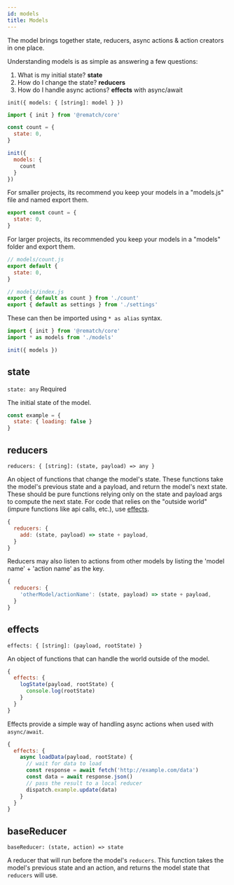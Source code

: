 ```yaml
---
id: models
title: Models
---
```


The model brings together state, reducers, async actions & action creators in one place.

Understanding models is as simple as answering a few questions:

1. What is my initial state? **state**
2. How do I change the state? **reducers**
3. How do I handle async actions? **effects** with async/await

`init({ models: { [string]: model } })`

```js
import { init } from '@rematch/core'

const count = {
  state: 0,
}

init({
  models: {
    count
  }
})
```

For smaller projects, its recommend you keep your models in a "models.js" file and named export them.

```js
export const count = {
  state: 0,
}
```

For larger projects, its recommended you keep your models in a "models" folder and export them.

```js
// models/count.js
export default {
  state: 0,
}
```

```js
// models/index.js
export { default as count } from './count'
export { default as settings } from './settings'
```

These can then be imported using `* as alias` syntax.

```js
import { init } from '@rematch/core'
import * as models from './models'

init({ models })
```

## state

`state: any` Required

The initial state of the model.

```js
const example = {
  state: { loading: false }
}
```

## reducers

`reducers: { [string]: (state, payload) => any }`

An object of functions that change the model's state. These functions take the model's previous state and a payload, and return the model's next state. These should be pure functions relying only on the state and payload args to compute the next state. For code that relies on the "outside world" (impure functions like api calls, etc.), use [effects](#effects).

```js
{
  reducers: {
    add: (state, payload) => state + payload,
  }
}
```

Reducers may also listen to actions from other models by listing the 'model name' + 'action name' as the key.

```js
{
  reducers: {
    'otherModel/actionName': (state, payload) => state + payload,
  }
}
```

## effects

`effects: { [string]: (payload, rootState) }`

An object of functions that can handle the world outside of the model.

```js
{
  effects: {
    logState(payload, rootState) {
      console.log(rootState)
    }
  }
}
```

Effects provide a simple way of handling async actions when used with `async/await`.

```js
{
  effects: {
    async loadData(payload, rootState) {
      // wait for data to load
      const response = await fetch('http://example.com/data')
      const data = await response.json()
      // pass the result to a local reducer
      dispatch.example.update(data)
    }
  }
}
```


## baseReducer

`baseReducer: (state, action) => state`

A reducer that will run before the model's `reducers`. This function takes the model's previous state and an action, and returns the model state that `reducers` will use.


